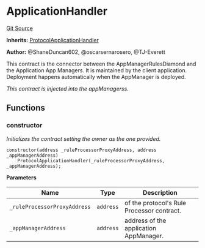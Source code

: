 # ApplicationHandler
[Git Source](https://github.com/thrackle-io/aquifi-rules-v1/blob/35ec513a185f22e7ba035815b9ced8c0ef1497a9/src/example/application/ApplicationHandler.sol)

**Inherits:**
[ProtocolApplicationHandler](/src/client/application/ProtocolApplicationHandler.sol/contract.ProtocolApplicationHandler.md)

**Author:**
@ShaneDuncan602, @oscarsernarosero, @TJ-Everett

This contract is the connector between the AppManagerRulesDiamond and the Application App Managers. It is maintained by the client application.
Deployment happens automatically when the AppManager is deployed.

*This contract is injected into the appManagerss.*


## Functions
### constructor

*Initializes the contract setting the owner as the one provided.*


```solidity
constructor(address _ruleProcessorProxyAddress, address _appManagerAddress)
    ProtocolApplicationHandler(_ruleProcessorProxyAddress, _appManagerAddress);
```
**Parameters**

|Name|Type|Description|
|----|----|-----------|
|`_ruleProcessorProxyAddress`|`address`|of the protocol's Rule Processor contract.|
|`_appManagerAddress`|`address`|address of the application AppManager.|


